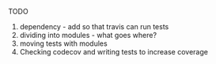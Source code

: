TODO

1. dependency - add so that travis can run tests
1. dividing into modules - what goes where?
1. moving tests with modules
1. Checking codecov and writing tests to increase coverage